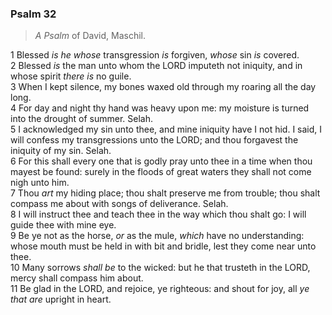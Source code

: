 ### Psalm 32

> *A Psalm* of David, Maschil.

1 Blessed *is he whose* transgression *is* forgiven, *whose* sin *is* covered.  
2 Blessed *is* the man unto whom the LORD imputeth not iniquity, and in whose spirit *there is* no guile.  
3 When I kept silence, my bones waxed old through my roaring all the day long.  
4 For day and night thy hand was heavy upon me: my moisture is turned into the drought of summer. Selah.  
5 I acknowledged my sin unto thee, and mine iniquity have I not hid. I said, I will confess my transgressions unto the LORD; and thou forgavest the iniquity of my sin. Selah.  
6 For this shall every one that is godly pray unto thee in a time when thou mayest be found: surely in the floods of great waters they shall not come nigh unto him.  
7 Thou *art* my hiding place; thou shalt preserve me from trouble; thou shalt compass me about with songs of deliverance. Selah.  
8 I will instruct thee and teach thee in the way which thou shalt go: I will guide thee with mine eye.  
9 Be ye not as the horse, *or* as the mule, *which* have no understanding: whose mouth must be held in with bit and bridle, lest they come near unto thee.  
10 Many sorrows *shall be* to the wicked: but he that trusteth in the LORD, mercy shall compass him about.  
11 Be glad in the LORD, and rejoice, ye righteous: and shout for joy, all *ye that are* upright in heart.  
